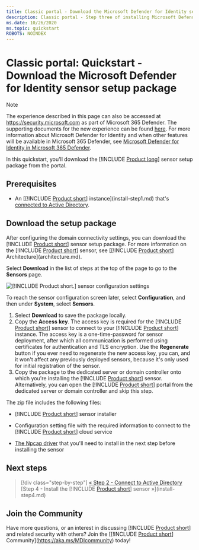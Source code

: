 ```yaml
---
title: Classic portal - Download the Microsoft Defender for Identity sensor setup package quickstart
description: Classic portal - Step three of installing Microsoft Defender for Identity helps you download the Defender for Identity sensor setup package.
ms.date: 10/26/2020
ms.topic: quickstart
ROBOTS: NOINDEX
---
```


# Classic portal: Quickstart - Download the Microsoft Defender for Identity sensor setup package

> [!NOTE]
> The experience described in this page can also be accessed at <https://security.microsoft.com> as part of Microsoft 365 Defender. The supporting documents for the new experience can be found [here](/microsoft-365/security/defender-identity/sensor-health#add-a-sensor). For more information about Microsoft Defender for Identity and when other features will be available in Microsoft 365 Defender, see [Microsoft Defender for Identity in Microsoft 365 Defender](defender-for-identity-in-microsoft-365-defender.md).

In this quickstart, you'll download the [!INCLUDE [Product long](includes/product-long.md)] sensor setup package from the portal.

## Prerequisites

- An [[!INCLUDE [Product short](includes/product-short.md)] instance](install-step1.md) that's [connected to Active Directory](install-step2.md).

## Download the setup package

After configuring the domain connectivity settings, you can download the [!INCLUDE [Product short](includes/product-short.md)] sensor setup package. For more information on the [!INCLUDE [Product short](includes/product-short.md)] sensor, see [[!INCLUDE [Product short](includes/product-short.md)] Architecture](architecture.md).

Select **Download** in the list of steps at the top of the page to go to the **Sensors** page.

![[!INCLUDE [Product short.](includes/product-short.md)] sensor configuration settings](media/sensor-config.png)

To reach the sensor configuration screen later, select **Configuration**, and then under **System**, select **Sensors**.  

1. Select **Download** to save the package locally.
1. Copy the **Access** **key**. The access key is required for the [!INCLUDE [Product short](includes/product-short.md)] sensor to connect to your [!INCLUDE [Product short](includes/product-short.md)] instance. The access key is a one-time-password for sensor deployment, after which all communication is performed using certificates for authentication and TLS encryption. Use the **Regenerate** button if you ever need to regenerate the new access key, you can, and it won't affect any previously deployed sensors, because it's only used for initial registration of the sensor.
1. Copy the package to the dedicated server or domain controller onto which you're installing the [!INCLUDE [Product short](includes/product-short.md)] sensor. Alternatively, you can open the [!INCLUDE [Product short](includes/product-short.md)] portal from the dedicated server or domain controller and skip this step.

The zip file includes the following files:

- [!INCLUDE [Product short](includes/product-short.md)] sensor installer

- Configuration setting file with the required information to connect to the [!INCLUDE [Product short](includes/product-short.md)] cloud service

- [The Npcap driver](/defender-for-identity/technical-faq#winpcap-and-npcap-drivers) that you'll need to install in the next step before installing the sensor

## Next steps

> [!div class="step-by-step"]
> [« Step 2 - Connect to Active Directory](install-step2.md)
> [Step 4 - Install the [!INCLUDE [Product short](includes/product-short.md)] sensor »](install-step4.md)

## Join the Community

Have more questions, or an interest in discussing [!INCLUDE [Product short](includes/product-short.md)] and related security with others? Join the [[!INCLUDE [Product short](includes/product-short.md)] Community](<https://aka.ms/MDIcommunity>) today!
